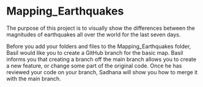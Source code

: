 # Mapping_Earthquakes

The purpose of this project is to visually show the differences between the magnitudes of earthquakes all over the world for the last seven days.

Before you add your folders and files to the Mapping_Earthquakes folder, Basil would like you to create a GitHub branch for the basic map. Basil informs you that creating a branch off the main branch allows you to create a new feature, or change some part of the original code. Once he has reviewed your code on your branch, Sadhana will show you how to merge it with the main branch.
